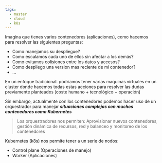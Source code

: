 ```yaml
---
tags:
  - master
  - cloud
  - k8s
---
```

Imagina que tienes varios contenedores (aplicaciones), como hacemos para resolver las siguientes preguntas:

- Como manejamos su despliegue?
- Como escalamos cada uno de ellos sin afectar a los demás?
- Como evitamos colisiones entre los datos y accesos?
- Como despliego una version mas reciente de mi contenedor?
- ...

En un enfoque tradicional. podríamos tener varias maquinas virtuales en un cluster donde hacemos todas estas acciones para resolver las dudas previamente planteados  (coste humano + tecnológico + operación)

Sin embargo, actualmente con los contenedores podemos hacer uso de un orquestrador para manejar ***situaciones complejas con muchos contenedores como Kubernetes***

> Los orquestradores nos permiten: Aprovisionar nuevos contenedores, gestión dinámica de recursos, red y balanceo y monitoreo de los contenedores

Kubernetes (k8s) nos permite tener a un serie de nodos:

- Control plane  (Operaciones de manejo)
- Worker (Aplicaciones)
